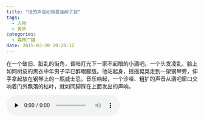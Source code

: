 ```yaml
---
title: "他的声音如烟雾迷醉了我"
tags:
  - 人物
  - 男声
categories:
  - 森林广播
date: 2015-03-20 20:20:12
---
```


在一个破旧、脏乱的街角，昏暗灯光下一家不起眼的小酒吧。一个头发凌乱、脸上如同树皮的黑衣中年男子早已醉眼朦胧。他站起身，摇摇晃晃走到一架钢琴旁，伸手拿起放在钢琴上的一瓶威士忌。音乐响起，一个沙哑、粗犷的声音从酒吧窗口交响着门外飘落的枯叶，就如同脚踩在上面发出的声响。  

<audio id="audio" controls="" preload="none">
  <source id="mp3" src="http://www.coletree.com/radio/coletree_radio_098.mp3">
</audio>